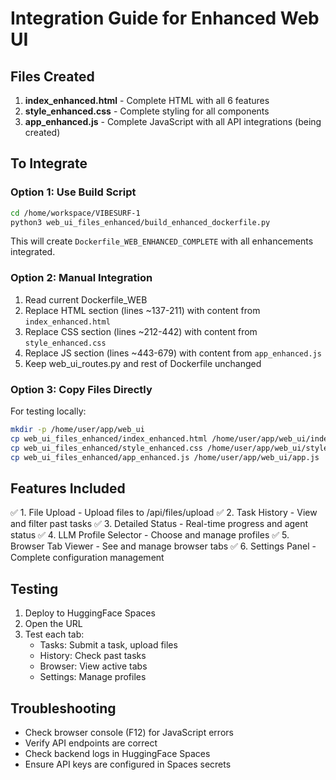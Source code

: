 # Integration Guide for Enhanced Web UI

## Files Created

1. **index_enhanced.html** - Complete HTML with all 6 features
2. **style_enhanced.css** - Complete styling for all components
3. **app_enhanced.js** - Complete JavaScript with all API integrations (being created)

## To Integrate

### Option 1: Use Build Script

```bash
cd /home/workspace/VIBESURF-1
python3 web_ui_files_enhanced/build_enhanced_dockerfile.py
```

This will create `Dockerfile_WEB_ENHANCED_COMPLETE` with all enhancements integrated.

### Option 2: Manual Integration

1. Read current Dockerfile_WEB
2. Replace HTML section (lines ~137-211) with content from `index_enhanced.html`
3. Replace CSS section (lines ~212-442) with content from `style_enhanced.css`
4. Replace JS section (lines ~443-679) with content from `app_enhanced.js`
5. Keep web_ui_routes.py and rest of Dockerfile unchanged

### Option 3: Copy Files Directly

For testing locally:
```bash
mkdir -p /home/user/app/web_ui
cp web_ui_files_enhanced/index_enhanced.html /home/user/app/web_ui/index.html
cp web_ui_files_enhanced/style_enhanced.css /home/user/app/web_ui/style.css
cp web_ui_files_enhanced/app_enhanced.js /home/user/app/web_ui/app.js
```

## Features Included

✅ 1. File Upload - Upload files to /api/files/upload
✅ 2. Task History - View and filter past tasks
✅ 3. Detailed Status - Real-time progress and agent status
✅ 4. LLM Profile Selector - Choose and manage profiles
✅ 5. Browser Tab Viewer - See and manage browser tabs
✅ 6. Settings Panel - Complete configuration management

## Testing

1. Deploy to HuggingFace Spaces
2. Open the URL
3. Test each tab:
   - Tasks: Submit a task, upload files
   - History: Check past tasks
   - Browser: View active tabs
   - Settings: Manage profiles

## Troubleshooting

- Check browser console (F12) for JavaScript errors
- Verify API endpoints are correct
- Check backend logs in HuggingFace Spaces
- Ensure API keys are configured in Spaces secrets


